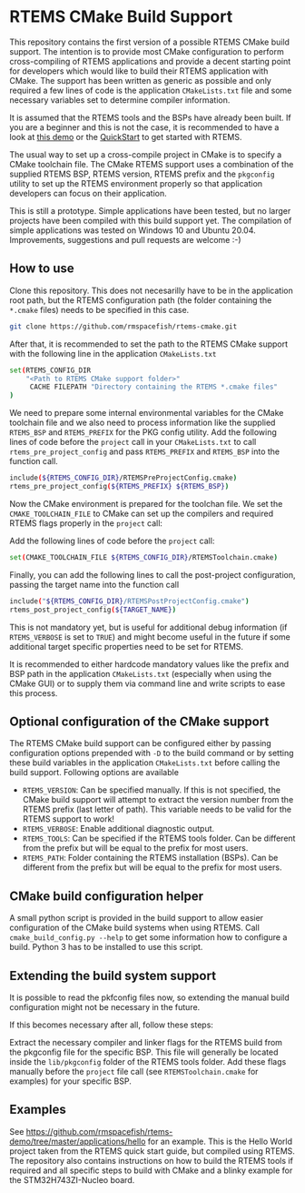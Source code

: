 # RTEMS CMake Build Support

This repository contains the first version of a possible RTEMS CMake build support. The intention is to provide most CMake configuration to perform cross-compiling of RTEMS applications and provide a decent starting point for developers which would like to build their RTEMS application with CMake. The support has been written as generic as possible and only required a few lines of code is the application `CMakeLists.txt` file and some necessary variables set to determine compiler information.

It is assumed that the RTEMS tools and the BSPs have already been built. If you are a beginner and this is not the case, it is recommended to have a look at [this demo](https://github.com/rmspacefish/rtems-demo) or the [QuickStart](https://docs.rtems.org/branches/master/user/start/index.html) to get started with RTEMS.

The usual way to set up a cross-compile project in CMake is to specify a CMake toolchain file. The CMake RTEMS support uses a combination of the supplied RTEMS BSP, 
RTEMS version, RTEMS prefix and the `pkgconfig` utility to set up the RTEMS environment properly so that application developers can focus on their application.

This is still a prototype. Simple applications have been tested, but no larger projects have been compiled with this build support yet.
The compilation of simple applications was tested on Windows 10 and Ubuntu 20.04.
Improvements, suggestions and pull requests are welcome :-)

## How to use

Clone this repository. This does not necesarilly have to be in the application root path, but the RTEMS configuration path (the folder containing the `*.cmake` files) needs to be specified in this case.

```sh
git clone https://github.com/rmspacefish/rtems-cmake.git
```

After that, it is recommended to set the path to the RTEMS CMake support with the 
following line in the application `CMakeLists.txt`

```sh
set(RTEMS_CONFIG_DIR
	"<Path to RTEMS CMake support folder>"
	 CACHE FILEPATH "Directory containing the RTEMS *.cmake files"
)
```

We need to prepare some internal environmental variables for the CMake toolchain file and we also need to process information like the supplied `RTEMS_BSP` and `RTEMS_PREFIX` for the PKG config utility.
Add the following lines of code before the `project` call in your `CMakeLists.txt`
to call `rtems_pre_project_config` and  pass `RTEMS_PREFIX` and `RTEMS_BSP` into the function call.

```sh
include(${RTEMS_CONFIG_DIR}/RTEMSPreProjectConfig.cmake)
rtems_pre_project_config(${RTEMS_PREFIX} ${RTEMS_BSP})
```

Now the CMake environment is prepared for the toolchan file. We set the `CMAKE_TOOLCHAIN_FILE` to CMake can set up the compilers and required RTEMS flags properly in the `project` call:

Add the following lines of code before the `project` call:

```sh
set(CMAKE_TOOLCHAIN_FILE ${RTEMS_CONFIG_DIR}/RTEMSToolchain.cmake) 
```

Finally, you can add the following lines to call the post-project configuration, 
passing the target name into the function call

```sh
include("${RTEMS_CONFIG_DIR}/RTEMSPostProjectConfig.cmake")
rtems_post_project_config(${TARGET_NAME})
```

This is not mandatory yet, but is useful for additional debug information (if `RTEMS_VERBOSE` is set to `TRUE`) and might become useful in the future if some additional target specific properties need to be set for RTEMS.

It is recommended to either hardcode mandatory values like the prefix and BSP path in the application `CMakeLists.txt` (especially when using the CMake GUI) or to supply them via command line and write scripts to ease this process.


## Optional configuration of the CMake support

The RTEMS CMake build support can be configured either by passing configuration options prepended with `-D` to the build command or by setting these build variables in the application `CMakeLists.txt` before calling the build support. Following options are available

 - `RTEMS_VERSION`: Can be specified manually. If this is not specified, the CMake build support will attempt to extract the version number from the RTEMS prefix (last letter of path). This variable needs to be valid for the RTEMS support to work!
 - `RTEMS_VERBOSE`: Enable additional diagnostic output.
 - `RTEMS_TOOLS`: Can be specified if the RTEMS tools folder. Can be different from the prefix but will be equal to the prefix for most users.
 - `RTEMS_PATH`: Folder containing the RTEMS installation (BSPs). Can be different from the prefix but will be equal to the prefix for most users.

## CMake build configuration helper

A small python script is provided in the build support to allow easier configuration of the CMake build systems when using RTEMS. Call `cmake_build_config.py --help` to get 
some information how to configure a build. Python 3 has to be installed to use this script.

## Extending the build system support

It is possible to read the pkfconfig files now, so extending the manual build configuration might not be necessary in the future.

If this becomes necessary after all, follow these steps:

Extract the necessary compiler and linker flags for the RTEMS build from the pkgconfig file for the specific BSP. This file will generally be located inside the `lib/pkgconfig` folder of the RTEMS tools folder. Add these flags manually before the `project` file call (see `RTEMSToolchain.cmake` for examples) for your specific BSP.

## Examples

See https://github.com/rmspacefish/rtems-demo/tree/master/applications/hello for an example. This is the Hello World project taken from the RTEMS quick start guide,
but compiled using RTEMS. The repository also contains instructions on how to build the RTEMS tools if required and all specific steps to build with CMake and a blinky example for the STM32H743ZI-Nucleo board.
